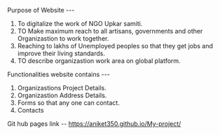 Purpose of Website ---

1. To digitalize the work of NGO Upkar samiti.
2. TO Make maximum reach to all artisans, governments and other Organizastion to work together.
3. Reaching to lakhs of Unemployed peoples so that they get jobs and improve their living standards.
4. TO describe organizastion work area on global platform.

Functionalities website contains ---

1. Organizastions Project Details.
2. Organizastion Address Details.
3. Forms so that any one can contact.
4. Contacts

Git hub pages link --
https://aniket350.github.io/My-project/
